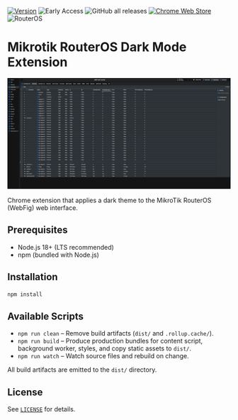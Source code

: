[![Version](https://img.shields.io/badge/version-7.20.2-blue)](https://github.com/tall1on/routeros-darkmode-extension/releases/tag/v7.20.2)
![Early Access](https://img.shields.io/badge/status-early%20access-orange)
![GitHub all releases](https://img.shields.io/github/downloads/tall1on/routeros-darkmode-extension/total.svg)
[![Chrome Web Store](https://img.shields.io/badge/Chrome%20Web%20Store-released-green)](https://chromewebstore.google.com/detail/routeros-dark-mode/oialmnigabiamlbdlmhgnnoaigcpngoi)
![RouterOS](https://img.shields.io/badge/RouterOS-7.20.0-green)
# Mikrotik RouterOS Dark Mode Extension

![Screenshot](./github/screenshot-7.20.1.png)

Chrome extension that applies a dark theme to the MikroTik RouterOS (WebFig) web interface.

## Prerequisites

- Node.js 18+ (LTS recommended)
- npm (bundled with Node.js)

## Installation

```bash
npm install
```

## Available Scripts

- `npm run clean` – Remove build artifacts (`dist/` and `.rollup.cache/`).
- `npm run build` – Produce production bundles for content script, background worker, styles, and copy static assets to `dist/`.
- `npm run watch` – Watch source files and rebuild on change.

All build artifacts are emitted to the `dist/` directory.

## License

See [`LICENSE`](LICENSE) for details.
